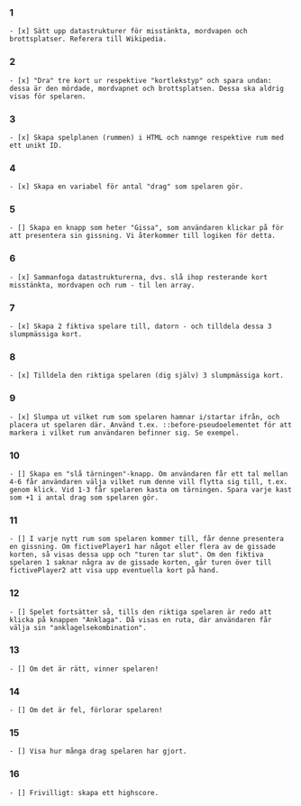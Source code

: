 ### 1
    - [x] Sätt upp datastrukturer för misstänkta, mordvapen och brottsplatser. Referera till Wikipedia.
### 2
    - [x] "Dra" tre kort ur respektive "kortlekstyp" och spara undan: dessa är den mördade, mordvapnet och brottsplatsen. Dessa ska aldrig visas för spelaren.
### 3
    - [x] Skapa spelplanen (rummen) i HTML och namnge respektive rum med ett unikt ID.
### 4
    - [x] Skapa en variabel för antal "drag" som spelaren gör.
### 5
    - [] Skapa en knapp som heter "Gissa", som användaren klickar på för att presentera sin gissning. Vi återkommer till logiken för detta.
### 6
    - [x] Sammanfoga datastrukturerna, dvs. slå ihop resterande kort misstänkta, mordvapen och rum - til len array.
### 7
    - [x] Skapa 2 fiktiva spelare till, datorn - och tilldela dessa 3 slumpmässiga kort.
### 8
    - [x] Tilldela den riktiga spelaren (dig själv) 3 slumpmässiga kort.
### 9
    - [x] Slumpa ut vilket rum som spelaren hamnar i/startar ifrån, och placera ut spelaren där. Använd t.ex. ::before-pseudoelementet för att markera i vilket rum användaren befinner sig. Se exempel.
### 10
    - [] Skapa en "slå tärningen"-knapp. Om användaren får ett tal mellan 4-6 får användaren välja vilket rum denne vill flytta sig till, t.ex. genom klick. Vid 1-3 får spelaren kasta om tärningen. Spara varje kast som +1 i antal drag som spelaren gör.
### 11
    - [] I varje nytt rum som spelaren kommer till, får denne presentera en gissning. Om fictivePlayer1 har något eller flera av de gissade korten, så visas dessa upp och "turen tar slut". Om den fiktiva spelaren 1 saknar några av de gissade korten, går turen över till fictivePlayer2 att visa upp eventuella kort på hand.
### 12
    - [] Spelet fortsätter så, tills den riktiga spelaren är redo att klicka på knappen "Anklaga". Då visas en ruta, där användaren får välja sin "anklagelsekombination".
### 13
    - [] Om det är rätt, vinner spelaren!
### 14   
    - [] Om det är fel, förlorar spelaren!
### 15
    - [] Visa hur många drag spelaren har gjort.
### 16   
    - [] Frivilligt: skapa ett highscore.